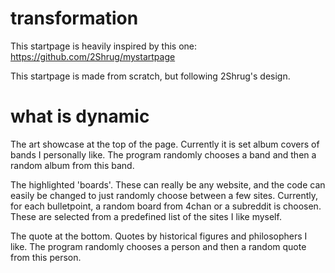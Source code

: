 # transformation
 
This startpage is heavily inspired by this one: https://github.com/2Shrug/mystartpage

This startpage is made from scratch, but following 2Shrug's design.

# what is dynamic
The art showcase at the top of the page. Currently it is set album covers of bands I personally like. The program randomly chooses a band and then a random album from this band.

The highlighted 'boards'. These can really be any website, and the code can easily be changed to just randomly choose between a few sites. Currently, for each bulletpoint, a random board from 4chan or a subreddit is choosen. These are selected from a predefined list of the sites I like myself.

The quote at the bottom. Quotes by historical figures and philosophers I like. The program randomly chooses a person and then a random quote from this person.

